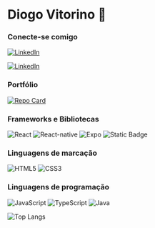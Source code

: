 # Diogo Vitorino 📱

### Conecte-se comigo
[![LinkedIn](https://img.shields.io/badge/LinkedIn-000?style=for-the-badge&logo=linkedin&logoColor=0E76A8)](https://www.linkedin.com/in/diogo-vitorino-0a6072208/)

[![LinkedIn](https://img.shields.io/badge/diogovf90@hotmail.com-000?logo=microsoftoutlook&logoColor=0E76A8)](mailto:diogovf90@hotmail.com?subject=[GitHub])

### Portfólio

[![Repo Card](https://github-readme-stats.vercel.app/api/pin/?username=DiogoVitorino-dev&repo=CataClima&bg_color=000&border_color=30A3DC&show_icons=true&icon_color=30A3DC&title_color=E94D5F&text_color=FFF)](https://github.com/DiogoVitorino-dev/CataClima)

### Frameworks e Bibliotecas
![React](https://img.shields.io/badge/React-000?style=for-the-badge&logo=react) 
![React-native](https://img.shields.io/badge/React_Native-000?style=for-the-badge&logo=react)
![Expo](https://img.shields.io/badge/Expo-000?style=for-the-badge&logo=expo)
![Static Badge](https://img.shields.io/badge/redux-a?style=for-the-badge&logo=redux&logoColor=%23764ABC&color=000)

### Linguagens de marcação
![HTML5](https://img.shields.io/badge/HTML5-000?style=for-the-badge&logo=html5) 
![CSS3](https://img.shields.io/badge/CSS3-000?style=for-the-badge&logo=css3&logoColor=264CE4) 

### Linguagens de programação
![JavaScript](https://img.shields.io/badge/JavaScript-000?style=for-the-badge&logo=javascript)
![TypeScript](https://img.shields.io/badge/TypeScript-000?style=for-the-badge&logo=typescript)
![Java](https://img.shields.io/badge/Java-000?style=for-the-badge&logo=java)

![Top Langs](https://github-readme-stats-git-masterrstaa-rickstaa.vercel.app/api/top-langs/?username=DiogoVitorino-dev&bg_color=000&border_color=30A3DC&title_color=E94D5F&text_color=FFF)